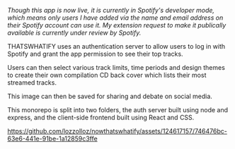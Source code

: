 *Though this app is now live, it is currently in Spotify's developer mode, which means only users I have added via the name and email address on their Spotify account can use it.*
*My extension request to make it publically available is currently under review by Spotify.*

THATSWHATIFY uses an authentication server to allow users to log in with Spotify and grant the app permission to see their top tracks. 

Users can then select various track limits, time periods and design themes to create their own compilation CD back cover which lists their most streamed tracks.

This image can then be saved for sharing and debate on social media. 

This monorepo is split into two folders, the auth server built using node and express, and the client-side frontend built using React and CSS.

https://github.com/lozzolloz/nowthatswhatify/assets/124617157/746476bc-63e6-441e-91be-1a12859c3ffe

